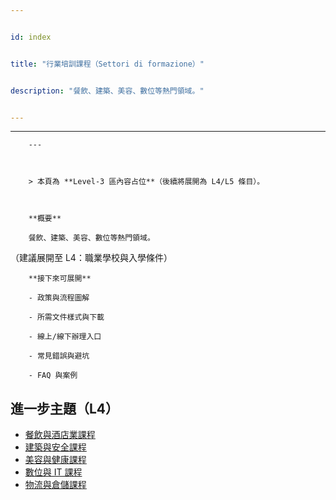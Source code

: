 ---
id: index
title: "行業培訓課程（Settori di formazione）"
description: "餐飲、建築、美容、數位等熱門領域。"
---

---
        ---

        > 本頁為 **Level‑3 區內容占位**（後續將展開為 L4/L5 條目）。

        **概要**
        餐飲、建築、美容、數位等熱門領域。
（建議展開至 L4：職業學校與入學條件）

        **接下來可展開**
        - 政策與流程圖解
        - 所需文件樣式與下載
        - 線上/線下辦理入口
        - 常見錯誤與避坑
        - FAQ 與案例

## 進一步主題（L4）

- [餐飲與酒店業課程](./hospitality/)
- [建築與安全課程](./construction/)
- [美容與健康課程](./beauty-wellness/)
- [數位與 IT 課程](./digital-it/)
- [物流與倉儲課程](./logistics/)
